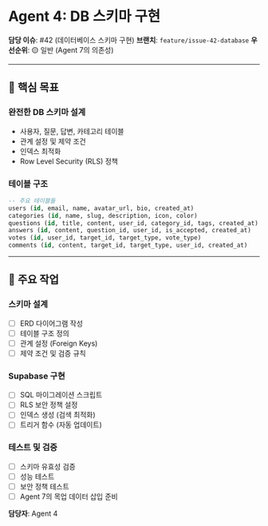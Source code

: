 # Agent 4: DB 스키마 구현

**담당 이슈**: #42 (데이터베이스 스키마 구현)
**브랜치**: `feature/issue-42-database`
**우선순위**: 🟡 일반 (Agent 7의 의존성)

---

## 🎯 핵심 목표

### 완전한 DB 스키마 설계
- 사용자, 질문, 답변, 카테고리 테이블
- 관계 설정 및 제약 조건
- 인덱스 최적화
- Row Level Security (RLS) 정책

### 테이블 구조
```sql
-- 주요 테이블들
users (id, email, name, avatar_url, bio, created_at)
categories (id, name, slug, description, icon, color)
questions (id, title, content, user_id, category_id, tags, created_at)
answers (id, content, question_id, user_id, is_accepted, created_at)
votes (id, user_id, target_id, target_type, vote_type)
comments (id, content, target_id, target_type, user_id, created_at)
```

---

## 🔧 주요 작업

### 스키마 설계
- [ ] ERD 다이어그램 작성
- [ ] 테이블 구조 정의
- [ ] 관계 설정 (Foreign Keys)
- [ ] 제약 조건 및 검증 규칙

### Supabase 구현
- [ ] SQL 마이그레이션 스크립트
- [ ] RLS 보안 정책 설정
- [ ] 인덱스 생성 (검색 최적화)
- [ ] 트리거 함수 (자동 업데이트)

### 테스트 및 검증
- [ ] 스키마 유효성 검증
- [ ] 성능 테스트
- [ ] 보안 정책 테스트
- [ ] Agent 7의 목업 데이터 삽입 준비

**담당자**: Agent 4